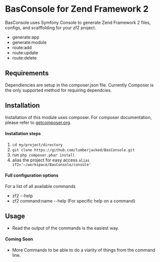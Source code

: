 # BasConsole for Zend Framework 2

BasConsole uses Symfony Console to generate Zend Framework 2 files, configs,
and scalffolding for your zf2 project. 

  - generate:app
  - generate:module
  - route:add
  - route:update
  - route:delete

## Requirements
Dependiencies are setup in the composer.json file.  Currently Composer is the only supported method for requiring dependcies.

## Installation

Installation of this module uses composer. For composer documentation, please refer to
[getcomposer.org](http://getcomposer.org/).

#### Installation steps

  1. `cd my/project/directory`
  2. `git clone https://github.com/lumberjacked/BasConsole.git`
  3. run `php composer.phar install`
  4. alias the project for easy access `alias zf2='~/workspace/BasConsole/console'`

#### Full configuration options

For a list of all available commands 

 * zf2 --help
 * zf2 command:name --help (For specific help on a command)

## Usage

 * Read the output of the commands is the easiest way.

#### Coming Soon

 * More Commands to be able to do a viarity of things from the command line.
 



